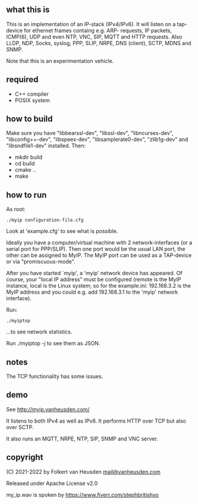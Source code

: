 what this is
------------
This is an implementation of an IP-stack (IPv4/IPv6).
It will listen on a tap-device for ethernet frames containg e.g. ARP-
requests, IP packets, ICMP(6), UDP and even NTP, VNC, SIP, MQTT and HTTP
requests. Also LLDP, NDP, Socks, syslog, PPP, SLIP, NRPE, DNS (client),
SCTP, MDNS and SNMP.

Note that this is an experimentation vehicle.

required
--------
* C++ compiler
* POSIX system

how to build
------------
Make sure you have "libbearssl-dev", "libssl-dev", "libncurses-dev", "libconfig++-dev", "libspeex-dev", "libsamplerate0-dev", "zlib1g-dev" and "libsndfile1-dev" installed. Then:

* mkdir build
* cd build
* cmake ..
* make

how to run
----------
As root:

	./myip configuration-file.cfg

Look at 'example.cfg' to see what is possible.

Ideally you have a computer/virtual machine with 2 network-interfaces (or a serial port for PPP/SLIP). Then one port would be the usual LAN port, the other can be assigned to MyIP. The MyIP port can be used as a TAP-device or via "promiscuous-mode".


After you have started `myip', a 'myip' network device has appeared.
Of course, your "local IP address" must be configured (remote is the MyIP instance, local is the Linux system; so for the example.ini: 192.168.3.2 is the MyIP address and you could e.g. add 192.168.3.1 to the 'myip' network interface).

Run:

	./myiptop

...to see network statistics.

Run ./myiptop -j to see them as JSON.

notes
-----
The TCP functionality has some issues.

demo
----
See http://myip.vanheusden.com/

It listens to both IPv4 as well as IPv6. It performs HTTP over TCP but also over SCTP.

It also runs an MQTT, NRPE, NTP, SIP, SNMP and VNC server.

copyright
---------
(C) 2021-2022 by Folkert van Heusden <mail@vanheusden.com>

Released under Apache License v2.0


my_ip.wav is spoken by https://www.fiverr.com/stephbritishvo
